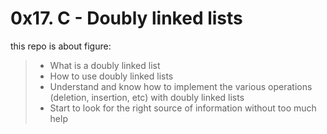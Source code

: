 # 0x17. C - Doubly linked lists

this repo is about figure:

> - What is a doubly linked list
> - How to use doubly linked lists
> - Understand and know how to implement the various operations (deletion, insertion, etc) with doubly linked lists
> - Start to look for the right source of information without too much help

